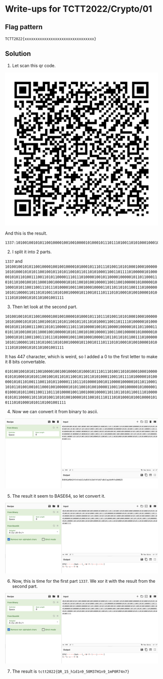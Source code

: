# Write-ups for TCTT2022/Crypto/01

## Flag pattern

`TCTT2022{xxxxxxxxxxxxxxxxxxxxxxxxxxxxxxxx}`

## Solution

1. Let scan this qr code.

![challenge_image](./write-ups/challenge.png)

And this is the result.

```
1337:101001001010110010000100100100001010001011101110100110101000100010000010101000101010110010010110101100101101101010001100110111101000001010000010101101001110011010110000111011101000010010110000100000101101100011010110100100101100010010000010101100101001000011001100100000101000001010001010110011001110111010000100110010001000011011011010110011101000001010110000110110101001101010010000101100101110111010100010100100001010111010100010101101001001111
```

2. I split it into 2 parts.

`1337` and `101001001010110010000100100100001010001011101110100110101000100010000010101000101010110010010110101100101101101010001100110111101000001010000010101101001110011010110000111011101000010010110000100000101101100011010110100100101100010010000010101100101001000011001100100000101000001010001010110011001110111010000100110010001000011011011010110011101000001010110000110110101001101010010000101100101110111010100010100100001010111010100010101101001001111`

3. Then let look at the second part.

`101001001010110010000100100100001010001011101110100110101000100010000010101000101010110010010110101100101101101010001100110111101000001010000010101101001110011010110000111011101000010010110000100000101101100011010110100100101100010010000010101100101001000011001100100000101000001010001010110011001110111010000100110010001000011011011010110011101000001010110000110110101001101010010000101100101110111010100010100100001010111010100010101101001001111`

It has 447 character, which is weird, so I added a 0 to the first letter to make it 8 bits convertable.

`0101001001010110010000100100100001010001011101110100110101000100010000010101000101010110010010110101100101101101010001100110111101000001010000010101101001110011010110000111011101000010010110000100000101101100011010110100100101100010010000010101100101001000011001100100000101000001010001010110011001110111010000100110010001000011011011010110011101000001010110000110110101001101010010000101100101110111010100010100100001010111010100010101101001001111`

4. Now we can convert it from binary to ascii.

![cyberchef_result_1](./write-ups/01.png)

5. The result it seem to BASE64, so let convert it.

![cyberchef_result_2](./write-ups/02.png)

6. Now, this is time for the first part `1337`. We xor it with the result from the second part.

![cyberchef_result_3](./write-ups/02.png)

7. The result is `tctt2022{QR_15_h1d1n9_50M37H1n9_1mP0R74n7}`
